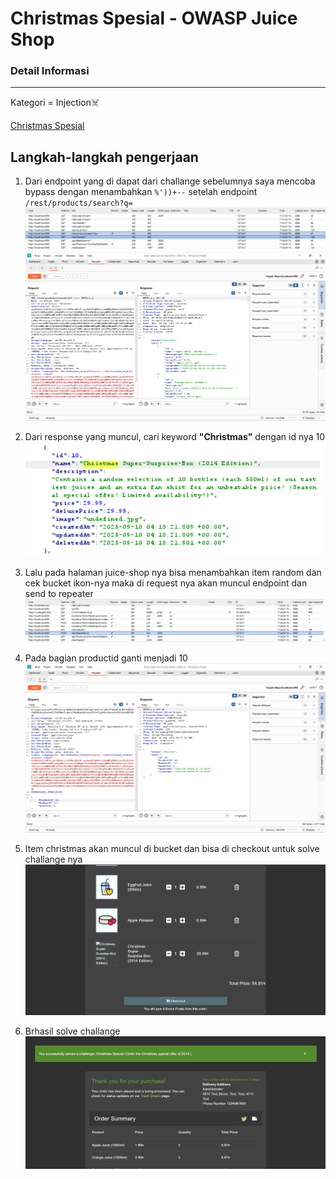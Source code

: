 # Christmas Spesial - OWASP Juice Shop

### Detail Informasi
---
Kategori = Injection☠️

[Christmas Spesial](http://localhost:3000/#/score-board?categories=Injection)

## Langkah-langkah pengerjaan
1. Dari endpoint yang di dapat dari challange sebelumnya saya mencoba bypass dengan menambahkan `%'))+--` setelah endpoint `/rest/products/search?q=`
![Alt text](./gambar/cs-2.png)
![Alt text](./gambar/cs-3.png)

2. Dari response yang muncul, cari keyword **"Christmas"** dengan id nya 10
![Alt text](./gambar/cs-4.png)

3. Lalu pada halaman juice-shop nya bisa menambahkan item random dan cek bucket ikon-nya maka di request nya akan muncul endpoint dan send to repeater
![Alt text](./gambar/cs-5.png)

4. Pada bagian productid ganti menjadi 10
![Alt text](./gambar/cs-6.png)

5. Item christmas akan muncul di bucket dan bisa di checkout untuk solve challange nya
![Alt text](./gambar/cs-7.png)

6. Brhasil solve challange
![Alt text](./gambar/cs-8.png)